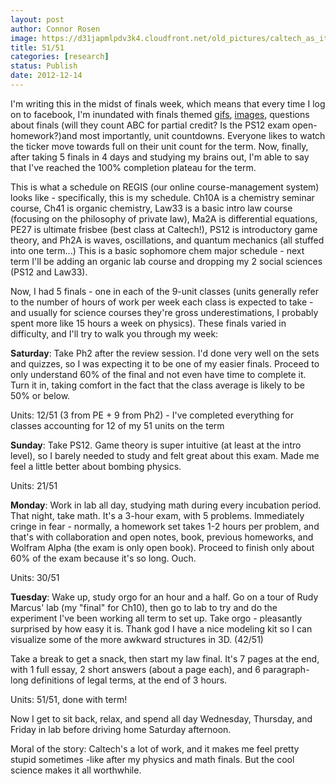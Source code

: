 ```yaml
---
layout: post
author: Connor Rosen
image: https://d31japmlpdv3k4.cloudfront.net/old_pictures/caltech_as_it_happens/6a0105349b8251970b017d3ec4668a970c.png
title: 51/51 
categories: [research]
status: Publish
date: 2012-12-14
---
```



I'm writing this in the midst of finals week, which means that every time I log on to facebook, I'm inundated with finals themed <a href="https://media.tumblr.com/tumblr_meb30du0Cq1qco819.gif" target="_self">gifs</a>, <a href="https://imgur.com/r/funny/a9dht" target="_self">images</a>, questions about finals (will they count ABC for partial credit? Is the PS12 exam open-homework?)and most importantly, unit countdowns. Everyone likes to watch the ticker move towards full on their unit count for the term. Now, finally, after taking 5 finals in 4 days and studying my brains out, I'm able to say that I've reached the 100% completion plateau for the term.

This is what a schedule on REGIS (our online course-management system) looks like - specifically, this is my schedule. Ch10A is a chemistry seminar course, Ch41 is organic chemistry, Law33 is a basic intro law course (focusing on the philosophy of private law), Ma2A is differential equations, PE27 is ultimate frisbee (best class at Caltech!), PS12 is introductory game theory, and Ph2A is waves, oscillations, and quantum mechanics (all stuffed into one term...) This is a basic sophomore chem major schedule - next term I'll be adding an organic lab course and dropping my 2 social sciences (PS12 and Law33).

Now, I had 5 finals - one in each of the 9-unit classes (units generally refer to the number of hours of work per week each class is expected to take - and usually for science courses they're gross underestimations, I probably spent more like 15 hours a week on physics). These finals varied in difficulty, and I'll try to walk you through my week:

**Saturday**: Take Ph2 after the review session. I'd done very well on the sets and quizzes, so I was expecting it to be one of my easier finals. Proceed to only understand 60% of the final and not even have time to complete it. Turn it in, taking comfort in the fact that the class average is likely to be 50% or below.

Units: 12/51 (3 from PE + 9 from Ph2) - I've completed everything for classes accounting for 12 of my 51 units on the term

**Sunday**: Take PS12. Game theory is super intuitive (at least at the intro level), so I barely needed to study and felt great about this exam. Made me feel a little better about bombing physics.

Units: 21/51

**Monday**: Work in lab all day, studying math during every incubation period. That night, take math. It's a 3-hour exam, with 5 problems. Immediately cringe in fear - normally, a homework set takes 1-2 hours per problem, and that's with collaboration and open notes, book, previous homeworks, and Wolfram Alpha (the exam is only open book). Proceed to finish only about 60% of the exam because it's so long. Ouch.

Units: 30/51

**Tuesday**: Wake up, study orgo for an hour and a half. Go on a tour of Rudy Marcus' lab (my "final" for Ch10), then go to lab to try and do the experiment I've been working all term to set up. Take orgo - pleasantly surprised by how easy it is. Thank god I have a nice modeling kit so I can visualize some of the more awkward structures in 3D. (42/51)

Take a break to get a snack, then start my law final. It's 7 pages at the end, with 1 full essay, 2 short answers (about a page each), and 6 paragraph-long definitions of legal terms, at the end of 3 hours.

Units: 51/51, done with term!

Now I get to sit back, relax, and spend all day Wednesday, Thursday, and Friday in lab before driving home Saturday afternoon.

Moral of the story: Caltech's a lot of work, and it makes me feel pretty stupid sometimes -like after my physics and math finals. But the cool science makes it all worthwhile.

